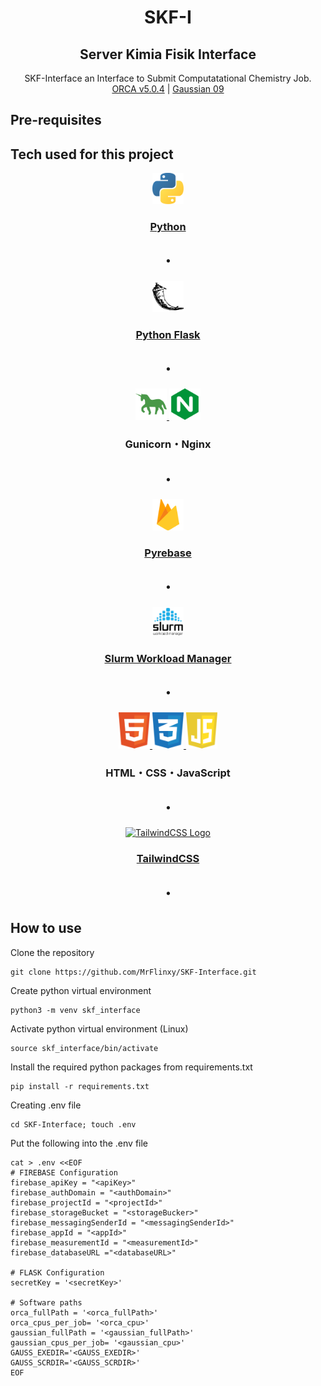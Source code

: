 <div align="center">
<h1>SKF-I</h1>
<h2>Server Kimia Fisik Interface</h2>
<p>SKF-Interface an Interface to Submit Computatational Chemistry Job.<br>
<a href="https://orcaforum.kofo.mpg.de/">ORCA v5.0.4</a> | <a href="https://gaussian.com/">Gaussian 09</a> 
</p>
</div>

## Pre-requisites

## Tech used for this project

<div align="center">
<p>
  <a href="https://www.python.org/">
    <img alt="Python Logo" src="./images/python-logo.svg" width="50"><h3>Python</h3>
  </a>
</p>
<h2>・</h2>

<p>
  <a href="https://flask.palletsprojects.com/">
    <img alt="Flask Logo" src="./images/flask-logo.svg" width="50"><h3>Python Flask</h3>
  </a>
</p>
<h2>・</h2>

<p>
  <a href="/">
    <img alt="Gunicorn Logo" src="./images/gunicorn-logo.svg" width="50">
  </a>
  <a href="/">
    <img alt="Nginx Logo" src="./images/nginx-logo.svg" width="50">
  </a> <h3>Gunicorn・Nginx</h3>
</p>
<h2>・</h2>

<p>
  <a href="https://github.com/thisbejim/Pyrebase/">
    <img alt="Pyrebase Logo" src="./images/pyrebase-logo.svg" width="50"><h3>Pyrebase</h3>
  </a>
</p>
<h2>・</h2>

<p>
  <a href="https://www.schedmd.com/">
    <img alt="Slurm Logo" src="./images/slurm-logo.png" width="50"><h3>Slurm Workload Manager</h3>
  </a>
</p>
<h2>・</h2>

<p>
  <a href="/">
    <img alt="HTML Logo" src="./images/html-logo.svg" width="50">
  </a>
  <a href="/">
    <img alt="CSS Logo" src="./images/css-logo.svg" width="50">
  </a>
  <a href="/">
    <img alt="JS Logo" src="./images/javascript-logo.svg" width="50">
  </a> <h3>HTML・CSS・JavaScript</h3>
</p>
<h2>・</h2>

<p>
  <a href="https://tailwindcss.com/">
    <img alt="TailwindCSS Logo" src="./images/tailwindcss-logo.png" width="50"><h3>TailwindCSS</h3>
  </a>
</p>
<h2>・</h2>
</div>

## How to use

Clone the repository

```console
git clone https://github.com/MrFlinxy/SKF-Interface.git
```

Create python virtual environment

```console
python3 -m venv skf_interface
```

Activate python virtual environment (Linux)

```console
source skf_interface/bin/activate
```

Install the required python packages from requirements.txt

```console
pip install -r requirements.txt
```

Creating .env file

```console
cd SKF-Interface; touch .env
```

Put the following into the .env file

```
cat > .env <<EOF
# FIREBASE Configuration
firebase_apiKey = "<apiKey>"
firebase_authDomain = "<authDomain>"
firebase_projectId = "<projectId>"
firebase_storageBucket = "<storageBucker>"
firebase_messagingSenderId = "<messagingSenderId>"
firebase_appId = "<appId>"
firebase_measurementId = "<measurementId>"
firebase_databaseURL ="<databaseURL>"

# FLASK Configuration
secretKey = '<secretKey>'

# Software paths
orca_fullPath = '<orca_fullPath>'
orca_cpus_per_job= '<orca_cpu>'
gaussian_fullPath = '<gaussian_fullPath>'
gaussian_cpus_per_job= '<gaussian_cpu>'
GAUSS_EXEDIR='<GAUSS_EXEDIR>'
GAUSS_SCRDIR='<GAUSS_SCRDIR>'
EOF
```
